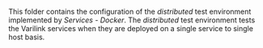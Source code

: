 This folder contains the configuration of the *distributed* test environment implemented by *Services - Docker*. The *distributed* test environment tests the Varilink services when they are deployed on a single service to single host basis.
